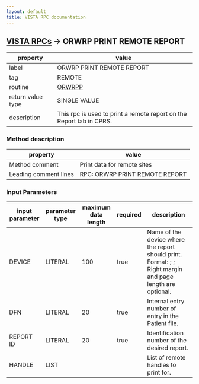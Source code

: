 ```yaml
---
layout: default
title: VISTA RPC documentation
---
```




## [VISTA RPCs](TableOfContent.md) &#8594; ORWRP PRINT REMOTE REPORT 

 property | value 
--- | --- 
 label | ORWRP PRINT REMOTE REPORT
 tag | REMOTE
 routine | [ORWRPP](http://code.osehra.org/dox/Routine_ORWRPP_source.html)
 return value type | SINGLE VALUE
 description |  This rpc is used to print a remote report on the Report tab in CPRS.


### Method description

 property | value 
--- | --- 
 Method comment | Print data for remote sites
 Leading comment lines | RPC: ORWRP PRINT REMOTE REPORT

### Input Parameters

| input parameter | parameter type | maximum data length | required | description | 
| --- | --- | --- | --- | --- | 
| DEVICE | LITERAL | 100 | true |  Name of the device where the report should print. Format: <device name> ; <right margin> ; <page length> Right margin and page length are optional. | 
| DFN | LITERAL | 20 | true |  Internal entry number of entry in the Patient file. | 
| REPORT ID | LITERAL | 20 | true |  Identification number of the desired report. | 
| HANDLE | LIST |  |  | List of remote handles to print for. | 